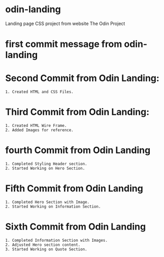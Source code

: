 # odin-landing

Landing page CSS project from website The Odin Project

# first commit message from odin-landing

# Second Commit from Odin Landing:

    1. Created HTML and CSS Files.

# Third Commit from Odin Landing:

    1. Created HTML Wire Frame.
    2. Added Images for reference.

# fourth Commit from Odin Landing

    1. Completed Styling Header section.
    2. Started Working on Hero Section.

# Fifth Commit from Odin Landing

    1. Completed Hero Section with Image.
    2. Started Working on Information Section.

# Sixth Commit from Odin Landing

    1. Completed Information Section with Images.
    2. Adjusted Hero section content.
    3. Started Working on Quote Section.
